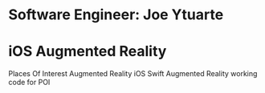 # Software Engineer: Joe Ytuarte
# iOS Augmented Reality 

Places Of Interest Augmented Reality
iOS Swift Augmented Reality working code for POI
